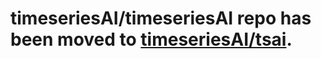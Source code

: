 # timeseriesAI/timeseriesAI repo has been moved to [timeseriesAI/tsai](https://github.com/timeseriesAI/tsai).
